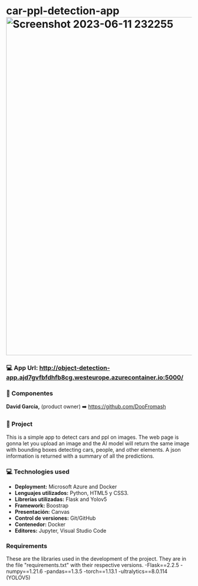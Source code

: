 # car-ppl-detection-app <img width="915" alt="Screenshot 2023-06-11 232255" src="https://github.com/DooFromash/car-ppl-detection-app/assets/109512836/4a2f15ae-f9dd-45b0-9fbe-7a083afde19e">


### :computer: App Url: http://object-detection-app.ajd7gvfbfdhfb8cg.westeurope.azurecontainer.io:5000/

### :busts_in_silhouette: Componentes
<b>David García,</b> (product owner) :arrow_right: https://github.com/DooFromash 


### :notebook: Project 
This is a simple app to detect cars and ppl on images. The web page is gonna let you upload an image and the AI model will return the same image with bounding boxes detecting cars, people, and other elements. A json information is returned with a summary of all the predictions.

### :computer: Technologies used
- <b>Deployment:</b> Microsoft Azure and Docker
- <b>Lenguajes utilizados:</b> Python, HTML5 y CSS3.
- <b>Librerías utilizadas:</b> Flask and Yolov5
- <b>Framework:</b> Boostrap
- <b>Presentación:</b> Canvas
- <b>Control de versiones:</b> Git/GitHub
- <b>Contenedor:</b> Docker
- <b>Editores:</b> Jupyter, Visual Studio Code

### Requirements
These are the libraries used in the development of the project. They are in the file "requirements.txt" with their respective versions.
-Flask==2.2.5
-numpy==1.21.6
-pandas==1.3.5
-torch==1.13.1
-ultralytics==8.0.114 (YOLOV5)
